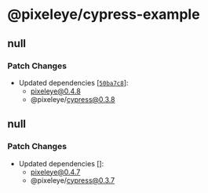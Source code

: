 # @pixeleye/cypress-example

## null

### Patch Changes

- Updated dependencies [[`50ba7c8`](https://github.com/pixeleye-io/pixeleye/commit/50ba7c8a61dcb495f25c1af25199408c346c0246)]:
  - pixeleye@0.4.8
  - @pixeleye/cypress@0.3.8

## null

### Patch Changes

- Updated dependencies []:
  - pixeleye@0.4.7
  - @pixeleye/cypress@0.3.7
